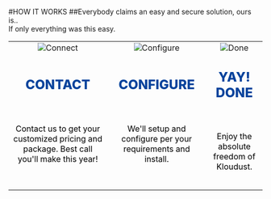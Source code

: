 #HOW IT WORKS
##Everybody claims an easy and secure solution, ours is..<br/>If only everything was this easy.
<br/>

||||
|:--:|:--:|:--:|
|![Connect](articles/products/kloudust.md/how.md/contact.png)|![Configure](articles/products/kloudust.md/how.md/configure.png)|![Done](articles/products/kloudust.md/how.md/done.png)|
|<p style="font-size: 1.6em; font-weight: 800; color: #07439c">CONTACT</p><br/><p style="color: black; height: 6em;">Contact us to get your customized pricing and package. Best call you'll make this year!</p>|<p style="font-size: 1.6em; font-weight: 800; color: #07439c">CONFIGURE</p><br/><p style="color: black; height: 6em;">We'll setup and configure per your requirements and install.</p>|<p style="font-size: 1.6em; font-weight: 800; color: #07439c">YAY! DONE</p><br/><p style="color: black; height: 6em;">Enjoy the absolute freedom of Kloudust.</p>|
